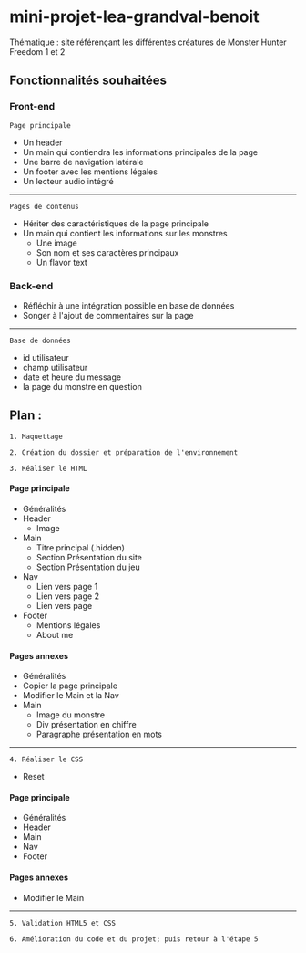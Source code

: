 # mini-projet-lea-grandval-benoit

Thématique : site référençant les différentes créatures de Monster Hunter Freedom 1 et 2 

## Fonctionnalités souhaitées

### Front-end

    Page principale

- Un header
- Un main qui contiendra les informations principales de la page
- Une barre de navigation latérale
- Un footer avec les mentions légales
- Un lecteur audio intégré
___
    Pages de contenus

- Hériter des caractéristiques de la page principale
- Un main qui contient les informations sur les monstres
  - Une image
  - Son nom et ses caractères principaux
  - Un flavor text

### Back-end

- Réfléchir à une intégration possible en base de données
- Songer à l'ajout de commentaires sur la page
___
    Base de données   
   - id utilisateur
   - champ utilisateur
   - date et heure du message
   - la page du monstre en question

## Plan :

    1. Maquettage
    
    2. Création du dossier et préparation de l'environnement  
    
    3. Réaliser le HTML  

#### Page principale
 - Généralités
 - Header
   - Image
 - Main
   - Titre principal (.hidden)
   - Section Présentation du site
   - Section Présentation du jeu
 - Nav
   - Lien vers page 1
   - Lien vers page 2
   - Lien vers page 
 - Footer
   - Mentions légales
   - About me  

#### Pages annexes  

 - Généralités
 - Copier la page principale
 - Modifier le Main et la Nav
 - Main 
   - Image du monstre
   - Div présentation en chiffre
   - Paragraphe présentation en mots

___

    4. Réaliser le CSS
 - Reset  

#### Page principale
 - Généralités
 - Header
 - Main
 - Nav
 - Footer

#### Pages annexes

 - Modifier le Main  
___

    5. Validation HTML5 et CSS
    
    6. Amélioration du code et du projet; puis retour à l'étape 5